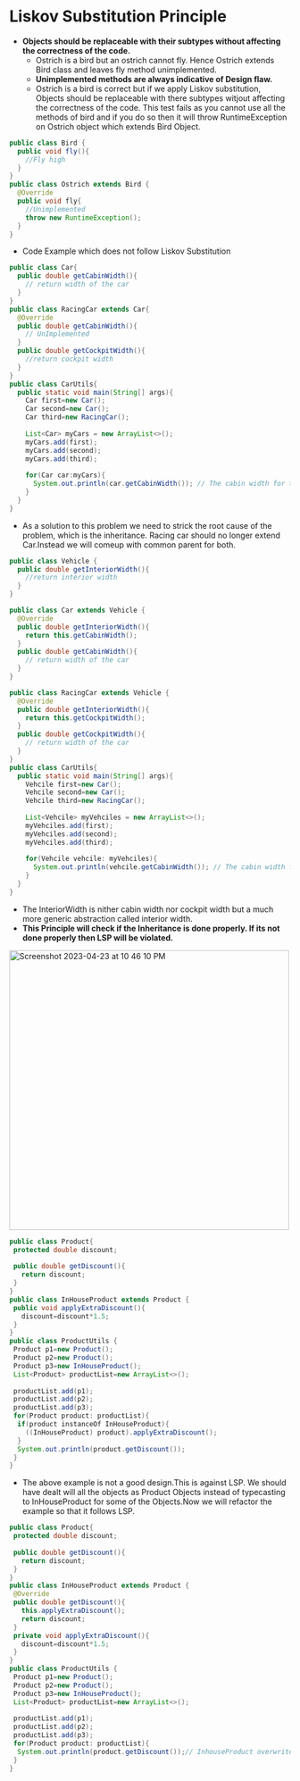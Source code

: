 # Liskov Substitution Principle
* __Objects should be replaceable with their subtypes without affecting the correctness of the code.__
  * Ostrich is a bird but an ostrich cannot fly. Hence Ostrich extends Bird class and leaves fly method unimplemented.
  * __Unimplemented methods are always indicative of Design flaw.__
  * Ostrich is a bird is correct but if we apply Liskov substitution, Objects should be replaceable with there subtypes witjout affecting the correctness of the code. This test fails as you cannot use all the methods of bird and if you do so then it will throw RuntimeException on Ostrich object which extends Bird Object.
```java
public class Bird {
  public void fly(){
    //Fly high
  }
}
public class Ostrich extends Bird {
  @Override
  public void fly{
    //Unimplemented
    throw new RuntimeException();
  }
}
```

* Code Example which does not follow Liskov Substitution 
```java
public class Car{
  public double getCabinWidth(){
    // return width of the car
  }
}
public class RacingCar extends Car{
  @Override
  public double getCabinWidth(){
    // UnImplemented
  }
  public double getCockpitWidth(){
    //return cockpit width
  }
}
public class CarUtils{
  public static void main(String[] args){
    Car first=new Car();
    Car second=new Car();
    Car third=new RacingCar();
    
    List<Car> myCars = new ArrayList<>();
    myCars.add(first);
    myCars.add(second);
    myCars.add(third);
    
    for(Car car:myCars){
      System.out.println(car.getCabinWidth()); // The cabin width for third car will not print anything as RacingCar leaves CabinWidth unimplemented
    }
  }
}
```
* As a solution to this problem we need to strick the root cause of the problem, which is the inheritance. Racing car should no longer extend Car.Instead we will comeup with common parent for both.
```java
public class Vehicle {
  public double getInteriorWidth(){
    //return interior width
  }
}

public class Car extends Vehicle {
  @Override 
  public double getInteriorWidth(){
    return this.getCabinWidth();
  }
  public double getCabinWidth(){
    // return width of the car
  }
}

public class RacingCar extends Vehicle {
  @Override 
  public double getInteriorWidth(){
    return this.getCockpitWidth();
  }
  public double getCockpitWidth(){
    // return width of the car
  }
}
public class CarUtils{
  public static void main(String[] args){
    Vehcile first=new Car();
    Vehcile second=new Car();
    Vehcile third=new RacingCar();
    
    List<Vehcile> myVehciles = new ArrayList<>();
    myVehciles.add(first);
    myVehciles.add(second);
    myVehciles.add(third);
    
    for(Vehcile vehcile: myVehciles){
      System.out.println(vehcile.getCabinWidth()); // The cabin width for third car will not print anything as RacingCar leaves CabinWidth unimplemented
    }
  }
}
```
* The InteriorWidth is nither cabin width nor cockpit width but a much more generic abstraction called interior width.
* __This Principle will check if the Inheritance is done properly. If its not done properly then LSP will be violated.__
<img width="501" alt="Screenshot 2023-04-23 at 10 46 10 PM" src="https://user-images.githubusercontent.com/26598629/233854554-640655cb-a66f-4fea-82c0-0114f6abfeb7.png">

```java
public class Product{
 protected double discount;
 
 public double getDiscount(){
   return discount;
 }
}
public class InHouseProduct extends Product {
 public void applyExtraDiscount(){
   discount=discount*1.5;
 }
}
public class ProductUtils {
 Product p1=new Product();
 Product p2=new Product();
 Product p3=new InHouseProduct();
 List<Product> productList=new ArrayList<>();
 
 productList.add(p1);
 productList.add(p2);
 productList.add(p3);
 for(Product product: productList){
  if(product instanceOf InHouseProduct){
    ((InHouseProduct) product).applyExtraDiscount();
  }
  System.out.println(product.getDiscount());
 }
}
```
 * The above example is not a good design.This is against LSP. We should have dealt will all the objects as Product Objects instead of typecasting to InHouseProduct for some of the Objects.Now we will refactor the example so that it follows LSP.

```java
public class Product{
 protected double discount;
 
 public double getDiscount(){
   return discount;
 }
}
public class InHouseProduct extends Product {
 @Override
 public double getDiscount(){
   this.applyExtraDiscount();
   return discount;
 }
 private void applyExtraDiscount(){
   discount=discount*1.5;
 }
}
public class ProductUtils {
 Product p1=new Product();
 Product p2=new Product();
 Product p3=new InHouseProduct();
 List<Product> productList=new ArrayList<>();
 
 productList.add(p1);
 productList.add(p2);
 productList.add(p3);
 for(Product product: productList){
  System.out.println(product.getDiscount());// InhouseProduct overwrites the getDiscount() method so no special handling required
 }
}
```
